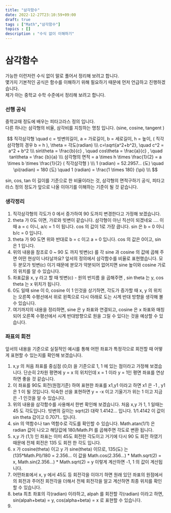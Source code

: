```yaml
---
title: "삼각함수"
date: 2022-12-27T23:10:59+09:00
draft: true
tags : ["Math","삼각함수"]
topics : []
description : "수식 없이 이해하기"
---
```



# 삼각함수 
   
   가능한 이런저런 수식 없이 말로 풀어서 정리해 보려고 합니다.    
   몇가지 기본적인 공식은 함수를 이해하기 위해 필요하기 때문에 먼저 언급하고 진행하겠습니다.    
   제가 아는 중학교 수학 수준에서 정리해 보려고 합니다.    

   ### 선행 공식   
   중학교때 정도에 배우는 피타고라스 정의 입니다.       
   다른 하나는 삼각형의 비율, 삼각비를 지칭하는 명칭 입니다. (sine, cosine, tangent )   
   
   $$
   직각삼각형 \quad c = 빗변의길이, a = 가로길이, b = 세로길이, h = 높이, ( 직각삼각형의 경우 b = h ),  \theta = 각도(radian) \\\
   c=\sqrt{a^2+b^2}, \quad c^2 = a^2 + b^2 \\\
   sin\theta = \frac{b}{c} , \quad cos\theta = \frac{a}{c} , \quad tan\theta = \frac {b}{a} \\\
   삼각형의 면적 = a \times h \times \frac{1}{2} = a \times b \times \frac{1}{2} ( 직각삼각형 ) \\\
   1 (radian) = 52.2957... (도) \quad \pi(radian) = 180 (도) \quad 1 (radian) = \frac{1 \times 180} {\pi} \\\
   $$ 
   

   sin, cos, tan 이 길이를 기준으로 한 비율이라는 것, 삼각형의 면적구하기 공식, 피타고라스 정의 정도가 앞으로 나올 이야기를 이해하는 
   기준이 될 것 같습니다.    

   ### 생각정리 
   1. 직각삼각형의 각도가 0 에서 증가하여 90 도까지 변경한다고 가정해 보겠습니다.    
   2. theta 가 0도 이면, 가로와 빗변이 같습니다.   삼각형이 아닌 직선이 되겠네요 .... 이때 a = c 이니, a/c = 1 이 됩니다. cos 의 값이 1로 가장 큽니다. sin 은 b = 0 이니 b/c = 0 입니다. 
   3. theta 가 90 도면 위와 반대로 b = c 이고 a = 0 입니다. cos 의 값은 0이고, sin 은 1 입니다. 
   4. 위의 내용을 참조로 0 ~ 90 도 까지 빗변(c) 를 각 sine 과 cosine 의 값에 곱해 주면 어떤 현상이 나타날까요?  앞서의 정의에서 삼각함수를 비율로 표현했습니다.  모두 분모가 빗변(c) 이기 때문에 분모가 약분되어 없어지면 sine 높이와 cosine 가로 의 위치를 알 수 있습니다. 
   5. 좌표값을 x, y 라고 할 때 빗변(c) - 원의 반지름 을 곱해주면 , sin theta 는 y, cos theta 는 x 위치가 됩니다. 
   6. 0도 일때 sine 이 0, cosine 이 1 인것을 상기하면, 각도가 증가할 때 x, y 의 위치는 오른쪽 수평선에서 위로 왼쪽으로 다시 아래로 도는 시계 반대 방향을 생각해 볼 수 있습니다.    
   7. 여기까지의 내용을 정리하면, sine 은 y 좌표와 연결되고, cosine 은 x 좌표와 매칭되어 오른쪽 수평선에서 시계 반대방향으로 원을 그릴 수 있다는 것을 예상할 수 있습니다.    

   ### 좌표의 회전 
   앞서의 내용을 기준으로 실질적인 예시를 통해 어떤 좌표가 특정각으로 회전할 때 어떻게 표현할 수 있는지를 확인해 보겠습니다.    

   1. x,y 의 처음 좌표를 중심점 (0,0) 을 기준으로 1, 1 에 있는 점이라고 가정해 보겠습니다. 단순히 2차원 평면에 y = x 의 위치인데 x = 1 이라 y = 1인 평면 좌표를 연상하면 좋을 것 같습니다. 
   2. 이 좌표를 90도 회전(원점기준) 하여 표현한 좌표를 x1,y1 이라고 하면 x1 은 -1 , y1 은 1 이 될 것입니다. 익숙한 선을 표현하면 y = -x 이고 기울기가 위는 1 이고 지금은 -1 인것을 알 수 있습니다. 
   3. 위의 내용을 삼각함수를 사용해서 한번 확인해 보겠습니다. 처음 x,y 가 1, 1 일때는 45 도 각도입니다. 빗변의 길이는 sqrt(2) 대략 1.4142... 입니다. 1/1.4142 이 값이 sin theta 갑이고 0.7071.. 입니다. 
   4. sin 의 역함수나 tan 역함수로 각도를 확인할 수 있습니다.   Math.atan(1/1) 은 radian 값이 나오고 해당값에 180/Math.PI 를 곱해주면 각도로 변환 됩니다. 
   5. x,y 가 (1,1) 인 좌표는 이미 45도 회전한 각도이고 거기에 다시 90 도 회전 하였기 때문에 전체 회전은 135 도 회전 한 각도 입니다.   
   6. x 가 cosine(theta) 이고 y 가 sine(theta) 이므로, 135(도) 는 (135*Math.PI)/180 = 2.356... 이 값을 Math.cos(2.356...) * Math.sqrt(2) = x, Math.sin(2.356...) * Math.sqrt(2) = y 이렇게 계산하면 -1, 1 의 값이 계산됩니다. 
   7. 어떤좌표에서 x, y 에서 45도 등 회전각을 이야기 하면 원래 있던 좌표의 원점에서의 회전과 주어진 회전각을 더해서 전체 회전각을 알고 계산하면 최종 위치를 확인 할 수 있습니다. 
   8. beta 최초 좌표의 각(radian) 이라하고, alpah 를 회전할 각(radian) 이라고 하면,  sin(alpah+beta) = y, cos(alpha+beta) = x 로 표현할 수 있습니다.   
   9. 
    